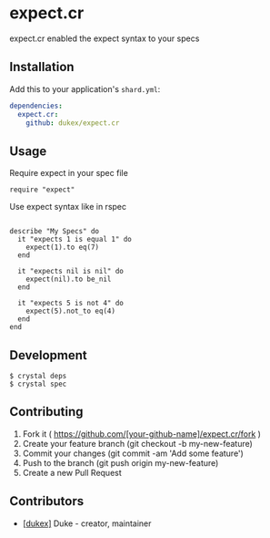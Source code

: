 # expect.cr

expect.cr enabled the expect syntax to your specs


## Installation

Add this to your application's `shard.yml`:

```yaml
dependencies:
  expect.cr:
    github: dukex/expect.cr
```


## Usage

Require expect in your spec file

```crystal
require "expect"
```

Use expect syntax like in rspec

```crystal

describe "My Specs" do
  it "expects 1 is equal 1" do
    expect(1).to eq(7)
  end

  it "expects nil is nil" do
    expect(nil).to be_nil
  end

  it "expects 5 is not 4" do
    expect(5).not_to eq(4)
  end
end
```

## Development

```
$ crystal deps
$ crystal spec
```

## Contributing

1. Fork it ( https://github.com/[your-github-name]/expect.cr/fork )
2. Create your feature branch (git checkout -b my-new-feature)
3. Commit your changes (git commit -am 'Add some feature')
4. Push to the branch (git push origin my-new-feature)
5. Create a new Pull Request

## Contributors

- [[dukex]](https://github.com/dukex) Duke - creator, maintainer
